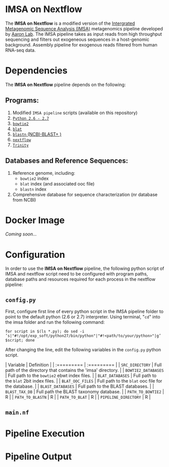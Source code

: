 # IMSA on Nextflow
The **IMSA on Nextflow** is a modified version of the [Intergrated Metagenomic Sequence Analysis (IMSA)](https://sourceforge.net/projects/arron-imsa/) metagenomics pipeline developed by [Aaron Lab](http://dermatology.ucsf.edu/arronlab/Arron_Lab.html). The IMSA pipeline takes as input reads from high throughput sequencing and filters out exogeneous sequences in a host-genomic background. Assembly pipeline for exogenous reads filtered from human RNA-seq data.

# Dependencies
The **IMSA on Nextflow** pipeline depends on the following:
## Programs:
1. Modified `IMSA pipeline` scripts (available on this repository)
2. [`Python 2.6 - 2.7`](https://www.python.org/)
2. [`bowtie2`](http://bowtie-bio.sourceforge.net/bowtie2/index.shtml)
3. [`blat`](http://hgdownload.cse.ucsc.edu/downloads.html)
4. [`blastn` (NCBI-BLAST+ )](https://blast.ncbi.nlm.nih.gov/Blast.cgi?PAGE_TYPE=BlastDocs&DOC_TYPE=Download)
5. [`nextflow`](https://www.nextflow.io/)
5. [`Trinity`](https://github.com/trinityrnaseq/trinityrnaseq/wiki)

## Databases and Reference Sequences:
1. Reference genome, including:
   * `bowtie2` index
   * `blat` index (and associated ooc file)
   * `blastn` index
2. Comprehensive database for sequence characterization (nr database from NCBI)

# Docker Image
*Coming soon...*

# Configuration
In order to use the **IMSA on Nextflow** pipeline, the following python script of IMSA and nextflow script need to be configured with program paths, database paths and resources required for each process in the nextflow pipeline:
## `config.py`
First, configure first line of every python script in the IMSA pipeline folder to point to the default python (2.6 or 2.7) interpreter. Using terminal, "`cd`" into the imsa folder and run the following command:

`for script in $(ls *.py); do sed -i ’s|"#!/opt/exp_soft/python27/bin/python"|"#!<path/to/your/python>"|g’ $script; done`

After changing the line, edit the following variables in the `config.py` python script.

| Variable | Definition |
| :========= | :========= |
| `SRC_DIRECTORY` | Full path of the directory that contains the 'imsa' directory. | 
| `BOWTIE2_DATABASES` | Full path to the `bowtie2` ebwt index files. |
| `BLAT_DATABASES` | Full path to the `blat` 2bit index files. |
| `BLAT_OOC_FILES` | Full path to the `blat`  ooc file for the database. |
| `BLAST_DATABASES` | Full path to the BLAST databases. |
| `BLAST_TAX_DB` | Full path the BLAST taxonomy database. |
| `PATH_TO_BOWTIE2` | R |
| `PATH_TO_BLASTN` | R |
| `PATH_TO_BLAT` | R |
| `PIPELINE_DIRECTORY` |  R |


## ```main.nf```

# Pipeline Execution

# Pipeline Output
